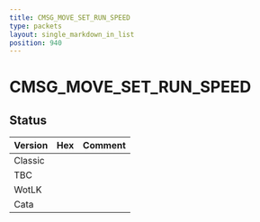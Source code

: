 ```yaml
---
title: CMSG_MOVE_SET_RUN_SPEED
type: packets
layout: single_markdown_in_list
position: 940
---
```


# CMSG_MOVE_SET_RUN_SPEED

## Status

Version | Hex | Comment
---------- | ---------- | ---------- 
Classic |  |  
TBC |  |  
WotLK |  |  
Cata |  |  
